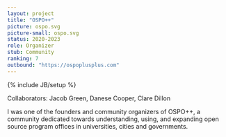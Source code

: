 ```yaml
---
layout: project
title: "OSPO++"
picture: ospo.svg
picture-small: ospo.svg
status: 2020-2023
role: Organizer
stub: Community
ranking: 7
outbound: "https://ospoplusplus.com"
---
```

{% include JB/setup %}

Collaborators: Jacob Green, Danese Cooper, Clare Dillon

I was one of the founders and community organizers of OSPO++, a community dedicated towards understanding, using, and expanding open source program offices in universities, cities and governments.